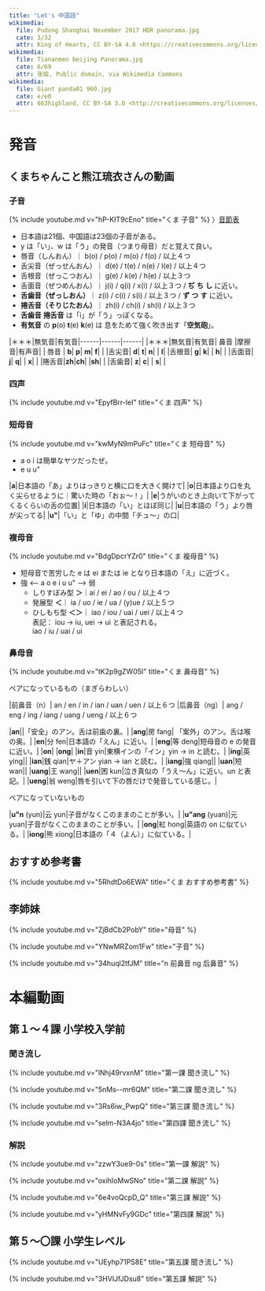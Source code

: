 ```yaml
---
title: "Let's 中国語"
wikimedia:
  file: Pudong Shanghai November 2017 HDR panorama.jpg
  cate: 3/32
  attr: King of Hearts, CC BY-SA 4.0 <https://creativecommons.org/licenses/by-sa/4.0>, ウィキメディア・コモンズ経由で
wikimedia:
  file: Tiananmen beijing Panorama.jpg
  cate: 6/69
  attr: 张瑜, Public domain, via Wikimedia Commons
wikimedia:
  file: Giant panda01 960.jpg
  cate: e/e0
  attr: 663highland, CC BY-SA 3.0 <http://creativecommons.org/licenses/by-sa/3.0/>, via Wikimedia Commons
---
```


# 発音

## くまちゃんこと熊江琉衣さんの動画

### 子音

{% include youtube.md v="hP-KIT9cEno" title="くま 子音" %}
〉[音節表](https://www.pinyinlesson.com)

* 日本語は21個、中国語は23個の子音がある。
* y は「い」、w は「う」の発音（つまり母音）だと覚えて良い。
* 唇音（しんおん）｜ b(o) / p(o) / m(o) / f(o) / 以上４つ
* 舌尖音（ぜっせんおん）｜ d(e) / t(e) / n(e) / l(e) / 以上４つ
* 舌根音（ぜっこつおん）｜ g(e) / k(e) / h(e) / 以上３つ
* 舌面音（ぜつめんおん）｜ j(i) / q(i) / x(i) / 以上３つ
  / **ぢ** **ち** **し** に近い。
* **舌歯音（ぜっしおん）**｜ z(i) / c(i) / s(i) / 以上３つ
  / **ず** **つ** **す** に近い。
* **捲舌音（そりじたおん）**｜ zh(i) / ch(i) / sh(i) / 以上３つ
* **舌歯音** **捲舌音** は「i」が「う」っぽくなる。
* **有気音** の **p**(o) **t**(e) **k**(e) は
  息をためて強く吹き出す「**空気砲**」。

|＊＊＊|無気音|有気音|------|------|------|
|＊＊＊|無気音|有気音| 鼻音 |摩擦音|有声音|
| 唇音 | **b**| **p**| **m**| **f**|      |
|舌尖音| **d**| **t**| **n**|      | **l**|
|舌根音| **g**| **k**|      | **h**|      |
|舌面音| **j**| **q**|      | **x**|      |
|捲舌音|**zh**|**ch**|      |**sh**|      |
|舌歯音| **z**| **c**|      | **s**|      |

### 四声

{% include youtube.md v="EpyfBrr-IeI" title="くま 四声" %}


### 短母音

{% include youtube.md v="kwMyN9mPuFc" title="くま 短母音" %}

* a o i は簡単なヤツだったぜ。
* e u u" 

|**a**|日本語の「あ」よりはっきりと横に口を大きく開けて|
|**o**|日本語より口を丸く尖らせるように｜驚いた時の「おぉ〜！」|
|**e**|うがいのとき上向いて下がってくるくらいの舌の位置|
|**i**|日本語の「い」とほぼ同じ|
|**u**|日本語の「う」より唇が尖ってる|
|**u"**|「い」と「ゆ」の中間「チュ〜」の口|


### 複母音

{% include youtube.md v="BdgDpcrYZr0" title="くま 複母音" %}

* 短母音で苦労した e は ei または ie となり日本語の「え」に近づく。
* 強 <-- a o e i u u" --> 弱
  * しりすぼみ型 **＞**｜ai / ei / ao / ou / 以上４つ
  * 発展型 **＜**｜ ia / uo / ie / ua / (y)ue / 以上５つ
  * ひしもち型 **＜＞**｜ iao / iou / uai / uei / 以上４つ  
    表記： iou -> iu, uei -> ui と表記される。  
	iao / iu / uai / ui

### 鼻母音

{% include youtube.md v="tK2p9gZW05I" title="くま 鼻母音" %}

ペアになっているもの（まぎらわしい）

|前鼻音（n）| an / en / in / ian / uan / uen / 以上６つ
|后鼻音（ng）| ang / eng / ing / iang / uang / ueng / 以上６つ

|**an**||「安全」のアン。舌は前歯の裏。|
|**ang**|房 fang| 「案外」のアン。舌は喉の奥。|
|**en**|分 fen|日本語の「えん」に近い。|
|**eng**|等 deng|短母音の e の発音に近い。|
|**on**|
|**ong**|
|**in**|音 yin|東横インの「イン」yin -> in と読む。|
|**ing**|英 ying||
|**ian**|銭 qian|ヤ＋アン yian -> ian と読む。|
|**iang**|強 qiang||
|**uan**|短 wan||
|**uang**|王 wang||
|**uen**|困 kun|泣き真似の「うえ〜ん」に近い。un と表記。|
|**ueng**|翁 weng|唇を引いて下の唇だけで発音している感じ。|

ペアになっていないもの

|**u"n** (yun)|云 yun|子音がなくこのままのことが多い。|
|**u"ang** (yuan)|元 yuan|子音がなくこのままのことが多い。|
|**ong**|紅 hong|英語の on に似ている。|
|**iong**|熊 xiong|日本語の「４（よん）」に似ている。|


## おすすめ参考書

{% include youtube.md v="5RhdtDo6EWA" title="くま おすすめ参考書" %}


## 李姉妹

{% include youtube.md v="ZjBdCb2PobY" title="母音" %}

{% include youtube.md v="YNwMRZom1Fw" title="子音" %}

{% include youtube.md v="34huql2tfJM" title="n 前鼻音 ng 后鼻音" %}


# 本編動画

## 第１〜４課 小学校入学前

### 聞き流し

{% include youtube.md v="lNhj49rvxnM" title="第一課 聞き流し" %}

{% include youtube.md v="5nMs--mr6QM" title="第二課 聞き流し" %}

{% include youtube.md v="3Rs6iw_PwpQ" title="第三課 聞き流し" %}

{% include youtube.md v="selm-N3A4jo" title="第四課 聞き流し" %}

### 解説

{% include youtube.md v="zzwY3ue9-0s" title="第一課 解説" %}

{% include youtube.md v="oxihIoMwSNo" title="第二課 解説" %}

{% include youtube.md v="6e4voQcpD_Q" title="第三課 解説" %}

{% include youtube.md v="yHMNvFy9GDc" title="第四課 解説" %}


## 第５〜〇課 小学生レベル

{% include youtube.md v="UEyhp71PS8E" title="第五課 聞き流し" %}

{% include youtube.md v="3HVlJfJDsu8" title="第五課 解説" %}



